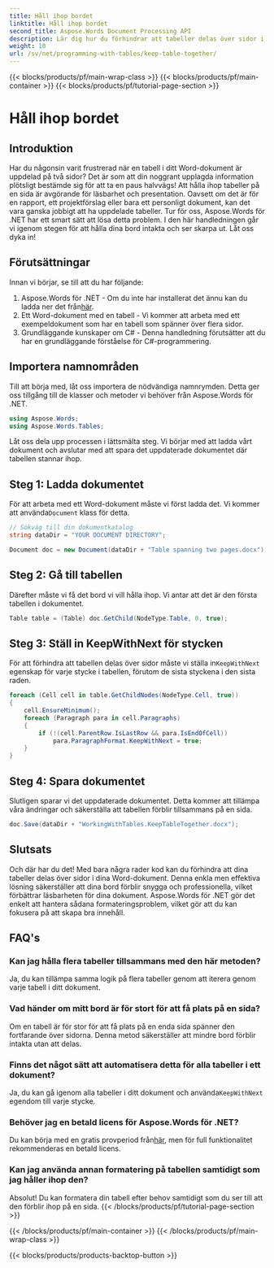 ```yaml
---
title: Håll ihop bordet
linktitle: Håll ihop bordet
second_title: Aspose.Words Document Processing API
description: Lär dig hur du förhindrar att tabeller delas över sidor i Word-dokument med Aspose.Words för .NET. Följ vår guide för att underhålla professionella, läsbara dokument.
weight: 10
url: /sv/net/programming-with-tables/keep-table-together/
---
```


{{< blocks/products/pf/main-wrap-class >}}
{{< blocks/products/pf/main-container >}}
{{< blocks/products/pf/tutorial-page-section >}}

# Håll ihop bordet

## Introduktion

Har du någonsin varit frustrerad när en tabell i ditt Word-dokument är uppdelad på två sidor? Det är som att din noggrant upplagda information plötsligt bestämde sig för att ta en paus halvvägs! Att hålla ihop tabeller på en sida är avgörande för läsbarhet och presentation. Oavsett om det är för en rapport, ett projektförslag eller bara ett personligt dokument, kan det vara ganska jobbigt att ha uppdelade tabeller. Tur för oss, Aspose.Words för .NET har ett smart sätt att lösa detta problem. I den här handledningen går vi igenom stegen för att hålla dina bord intakta och ser skarpa ut. Låt oss dyka in!

## Förutsättningar

Innan vi börjar, se till att du har följande:

1.  Aspose.Words för .NET - Om du inte har installerat det ännu kan du ladda ner det från[här](https://releases.aspose.com/words/net/).
2. Ett Word-dokument med en tabell - Vi kommer att arbeta med ett exempeldokument som har en tabell som spänner över flera sidor.
3. Grundläggande kunskaper om C# - Denna handledning förutsätter att du har en grundläggande förståelse för C#-programmering.

## Importera namnområden

Till att börja med, låt oss importera de nödvändiga namnrymden. Detta ger oss tillgång till de klasser och metoder vi behöver från Aspose.Words för .NET.

```csharp
using Aspose.Words;
using Aspose.Words.Tables;
```

Låt oss dela upp processen i lättsmälta steg. Vi börjar med att ladda vårt dokument och avslutar med att spara det uppdaterade dokumentet där tabellen stannar ihop.

## Steg 1: Ladda dokumentet

 För att arbeta med ett Word-dokument måste vi först ladda det. Vi kommer att använda`Document` klass för detta.

```csharp
// Sökväg till din dokumentkatalog
string dataDir = "YOUR DOCUMENT DIRECTORY";

Document doc = new Document(dataDir + "Table spanning two pages.docx");
```

## Steg 2: Gå till tabellen

Därefter måste vi få det bord vi vill hålla ihop. Vi antar att det är den första tabellen i dokumentet.

```csharp
Table table = (Table) doc.GetChild(NodeType.Table, 0, true);
```

## Steg 3: Ställ in KeepWithNext för stycken

 För att förhindra att tabellen delas över sidor måste vi ställa in`KeepWithNext` egenskap för varje stycke i tabellen, förutom de sista styckena i den sista raden.

```csharp
foreach (Cell cell in table.GetChildNodes(NodeType.Cell, true))
{
    cell.EnsureMinimum();
    foreach (Paragraph para in cell.Paragraphs)
    {
        if (!(cell.ParentRow.IsLastRow && para.IsEndOfCell))
            para.ParagraphFormat.KeepWithNext = true;
    }
}
```

## Steg 4: Spara dokumentet

Slutligen sparar vi det uppdaterade dokumentet. Detta kommer att tillämpa våra ändringar och säkerställa att tabellen förblir tillsammans på en sida.

```csharp
doc.Save(dataDir + "WorkingWithTables.KeepTableTogether.docx");
```

## Slutsats

Och där har du det! Med bara några rader kod kan du förhindra att dina tabeller delas över sidor i dina Word-dokument. Denna enkla men effektiva lösning säkerställer att dina bord förblir snygga och professionella, vilket förbättrar läsbarheten för dina dokument. Aspose.Words för .NET gör det enkelt att hantera sådana formateringsproblem, vilket gör att du kan fokusera på att skapa bra innehåll.

## FAQ's

### Kan jag hålla flera tabeller tillsammans med den här metoden?  
Ja, du kan tillämpa samma logik på flera tabeller genom att iterera genom varje tabell i ditt dokument.

### Vad händer om mitt bord är för stort för att få plats på en sida?  
Om en tabell är för stor för att få plats på en enda sida spänner den fortfarande över sidorna. Denna metod säkerställer att mindre bord förblir intakta utan att delas.

### Finns det något sätt att automatisera detta för alla tabeller i ett dokument?  
 Ja, du kan gå igenom alla tabeller i ditt dokument och använda`KeepWithNext` egendom till varje stycke.

### Behöver jag en betald licens för Aspose.Words för .NET?  
Du kan börja med en gratis provperiod från[här](https://releases.aspose.com/), men för full funktionalitet rekommenderas en betald licens.

### Kan jag använda annan formatering på tabellen samtidigt som jag håller ihop den?  
Absolut! Du kan formatera din tabell efter behov samtidigt som du ser till att den förblir ihop på en sida.
{{< /blocks/products/pf/tutorial-page-section >}}

{{< /blocks/products/pf/main-container >}}
{{< /blocks/products/pf/main-wrap-class >}}

{{< blocks/products/products-backtop-button >}}
